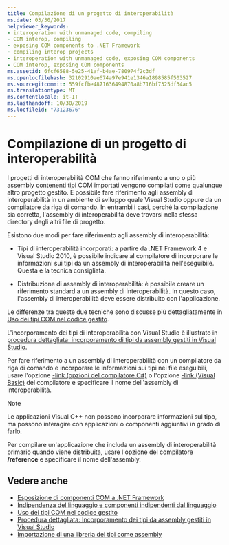```yaml
---
title: Compilazione di un progetto di interoperabilità
ms.date: 03/30/2017
helpviewer_keywords:
- interoperation with unmanaged code, compiling
- COM interop, compiling
- exposing COM components to .NET Framework
- compiling interop projects
- interoperation with unmanaged code, exposing COM components
- COM interop, exposing COM components
ms.assetid: 6fcf6588-5e25-41af-b4ae-780974f2c3df
ms.openlocfilehash: 32102910ae674a97e941e1346a1898585f503527
ms.sourcegitcommit: 559fcfbe4871636494870a8b716bf7325df34ac5
ms.translationtype: MT
ms.contentlocale: it-IT
ms.lasthandoff: 10/30/2019
ms.locfileid: "73123676"
---
```

# <a name="compiling-an-interop-project"></a>Compilazione di un progetto di interoperabilità

I progetti di interoperabilità COM che fanno riferimento a uno o più assembly contenenti tipi COM importati vengono compilati come qualunque altro progetto gestito. È possibile fare riferimento agli assembly di interoperabilità in un ambiente di sviluppo quale Visual Studio oppure da un compilatore da riga di comando. In entrambi i casi, perché la compilazione sia corretta, l'assembly di interoperabilità deve trovarsi nella stessa directory degli altri file di progetto.

 Esistono due modi per fare riferimento agli assembly di interoperabilità:

- Tipi di interoperabilità incorporati: a partire da .NET Framework 4 e Visual Studio 2010, è possibile indicare al compilatore di incorporare le informazioni sui tipi da un assembly di interoperabilità nell'eseguibile. Questa è la tecnica consigliata.

- Distribuzione di assembly di interoperabilità: è possibile creare un riferimento standard a un assembly di interoperabilità. In questo caso, l'assembly di interoperabilità deve essere distribuito con l'applicazione.

 Le differenze tra queste due tecniche sono discusse più dettagliatamente in [Uso dei tipi COM nel codice gestito](https://docs.microsoft.com/previous-versions/dotnet/netframework-4.0/3y76b69k(v=vs.100)).

 L'incorporamento dei tipi di interoperabilità con Visual Studio è illustrato in [procedura dettagliata: incorporamento di tipi da assembly gestiti in Visual Studio](../../standard/assembly/embed-types-visual-studio.md).

 Per fare riferimento a un assembly di interoperabilità con un compilatore da riga di comando e incorporare le informazioni sui tipi nei file eseguibili, usare l'opzione [-link (opzioni del compilatore C#)](../../csharp/language-reference/compiler-options/link-compiler-option.md) o l'opzione [-link (Visual Basic)](../../visual-basic/reference/command-line-compiler/link.md) del compilatore e specificare il nome dell'assembly di interoperabilità.

> [!NOTE]
> Le applicazioni Visual C++ non possono incorporare informazioni sul tipo, ma possono interagire con applicazioni o componenti aggiuntivi in grado di farlo.

 Per compilare un'applicazione che includa un assembly di interoperabilità primario quando viene distribuita, usare l'opzione del compilatore **/reference** e specificare il nome dell'assembly.

## <a name="see-also"></a>Vedere anche

- [Esposizione di componenti COM a .NET Framework](exposing-com-components.md)
- [Indipendenza del linguaggio e componenti indipendenti dal linguaggio](../../standard/language-independence-and-language-independent-components.md)
- [Uso dei tipi COM nel codice gestito](https://docs.microsoft.com/previous-versions/dotnet/netframework-4.0/3y76b69k(v=vs.100))
- [Procedura dettagliata: Incorporamento dei tipi da assembly gestiti in Visual Studio](../../standard/assembly/embed-types-visual-studio.md)
- [Importazione di una libreria dei tipi come assembly](importing-a-type-library-as-an-assembly.md)
